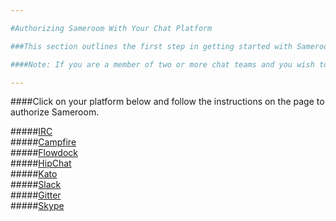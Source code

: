 ```yaml
---

#Authorizing Sameroom With Your Chat Platform

###This section outlines the first step in getting started with Sameroom. You'll need to authorize Sameroom to integrate with your chat platform. 

####Note: If you are a member of two or more chat teams and you wish to connect channels or rooms between teams, pick one platform to authorize first and then [add more platforms](/getting-started/en/accounts/README) to your account later.

---
```


####Click on your platform below and follow the instructions on the page to authorize Sameroom.

#####[IRC](/getting-started/en/authorizing/irc)  
#####[Campfire](/getting-started/en/authorizing/campfire)  
#####[Flowdock](/getting-started/en/authorizing/flowdock)  
#####[HipChat](/getting-started/en/authorizing/hipchat)  
#####[Kato](/getting-started/en/authorizing/kato)  
#####[Slack](/getting-started/en/authorizing/slack)  
#####[Gitter](/getting-started/en/authorizing/gitter)  
#####[Skype](/getting-started/en/authorizing/skype)
